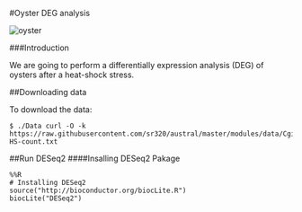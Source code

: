 #Oyster DEG analysis

![oyster](http://www.esquire.com/cm/esquire/images/oyster-021207-460x360.jpg)

###Introduction

We are going to perform a differentially expression analysis (DEG) of oysters after a heat-shock stress.

##Downloading data

To download the data:

````
$ ./Data curl -O -k https://raw.githubusercontent.com/sr320/austral/master/modules/data/Cgigas-HS-count.txt

````

##Run DESeq2
####Insalling DESeq2 Pakage
````
%%R
# Installing DESeq2
source("http://bioconductor.org/biocLite.R")
biocLite("DESeq2")
````






